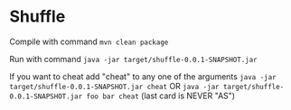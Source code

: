 # Shuffle

Compile with command
`mvn clean package`

Run with command
`java -jar target/shuffle-0.0.1-SNAPSHOT.jar`

If you want to cheat add "cheat" to any one of the arguments
`java -jar target/shuffle-0.0.1-SNAPSHOT.jar cheat` OR
`java -jar target/shuffle-0.0.1-SNAPSHOT.jar foo bar cheat`
(last card is NEVER "AS")
